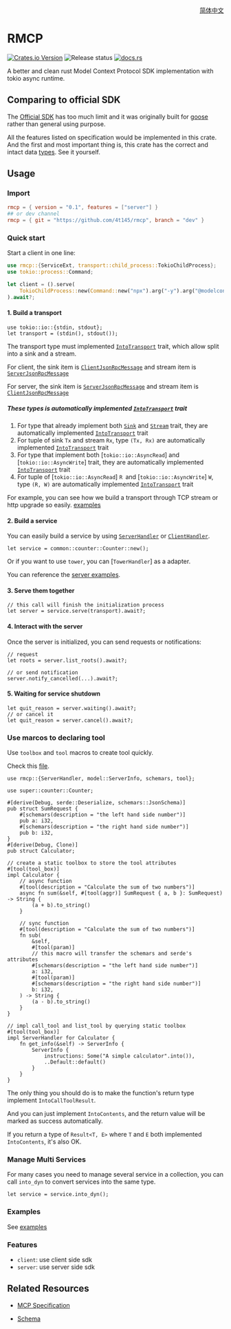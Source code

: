 <div align = "right">
<a href="docs/readme/README.zh-cn.md">简体中文</a>
</div>

# RMCP
[![Crates.io Version](https://img.shields.io/crates/v/rmcp)](https://crates.io/crates/rmcp)
![Release status](https://github.com/4t145/rmcp/actions/workflows/release.yml/badge.svg)
[![docs.rs](https://img.shields.io/docsrs/rmcp)](https://docs.rs/rmcp/latest/rmcp)

A better and clean rust Model Context Protocol SDK implementation with tokio async runtime.

## Comparing to official SDK

The [Official SDK](https://github.com/modelcontextprotocol/rust-sdk/pulls) has too much limit and it was originally built for [goose](https://github.com/block/goose) rather than general using purpose.

All the features listed on specification would be implemented in this crate. And the first and most important thing is, this crate has the correct and intact data [types](crates/rmcp/src/model.rs). See it yourself. 

## Usage

### Import
```toml
rmcp = { version = "0.1", features = ["server"] }
## or dev channel
rmcp = { git = "https://github.com/4t145/rmcp", branch = "dev" }
```

### Quick start
Start a client in one line:
```rust
use rmcp::{ServiceExt, transport::child_process::TokioChildProcess};
use tokio::process::Command;

let client = ().serve(
    TokioChildProcess::new(Command::new("npx").arg("-y").arg("@modelcontextprotocol/server-everything"))?
).await?;
```

#### 1. Build a transport

```rust, ignore
use tokio::io::{stdin, stdout};
let transport = (stdin(), stdout());
```

The transport type must implemented [`IntoTransport`](crate::transport::IntoTransport) trait, which allow split into a sink and a stream.

For client, the sink item is [`ClientJsonRpcMessage`](crate::model::ClientJsonRpcMessage) and stream item is [`ServerJsonRpcMessage`](crate::model::ServerJsonRpcMessage)

For server, the sink item is [`ServerJsonRpcMessage`](crate::model::ServerJsonRpcMessage) and stream item is [`ClientJsonRpcMessage`](crate::model::ClientJsonRpcMessage)

##### These types is automatically implemented [`IntoTransport`](crate::transport::IntoTransport) trait
1. For type that already implement both [`Sink`](futures::Sink) and [`Stream`](futures::Stream) trait, they are automatically implemented [`IntoTransport`](crate::transport::IntoTransport) trait
2. For tuple of sink `Tx` and stream `Rx`, type `(Tx, Rx)` are automatically implemented [`IntoTransport`](crate::transport::IntoTransport) trait
3. For type that implement both [`tokio::io::AsyncRead`] and [`tokio::io::AsyncWrite`] trait, they are automatically implemented [`IntoTransport`](crate::transport::IntoTransport) trait
4. For tuple of [`tokio::io::AsyncRead`] `R `and [`tokio::io::AsyncWrite`] `W`, type `(R, W)` are automatically implemented [`IntoTransport`](crate::transport::IntoTransport) trait

For example, you can see how we build a transport through TCP stream or http upgrade so easily. [examples](examples/README.md)

#### 2. Build a service
You can easily build a service by using [`ServerHandler`](crates/rmcp/src/handler/server.rs) or [`ClientHandler`](crates/rmcp/src/handler/client.rs).

```rust, ignore
let service = common::counter::Counter::new();
```

Or if you want to use `tower`, you can [`TowerHandler`] as a adapter.

You can reference the [server examples](examples/servers/src/common/counter.rs).

#### 3. Serve them together
```rust, ignore
// this call will finish the initialization process
let server = service.serve(transport).await?;
```

#### 4. Interact with the server
Once the server is initialized, you can send requests or notifications:

```rust, ignore
// request 
let roots = server.list_roots().await?;

// or send notification
server.notify_cancelled(...).await?;
```

#### 5. Waiting for service shutdown
```rust, ignore
let quit_reason = server.waiting().await?;
// or cancel it
let quit_reason = server.cancel().await?;
```

### Use marcos to declaring tool
Use `toolbox` and `tool` macros to create tool quickly.

Check this [file](examples/servers/src/common/calculator.rs).
```rust, ignore
use rmcp::{ServerHandler, model::ServerInfo, schemars, tool};

use super::counter::Counter;

#[derive(Debug, serde::Deserialize, schemars::JsonSchema)]
pub struct SumRequest {
    #[schemars(description = "the left hand side number")]
    pub a: i32,
    #[schemars(description = "the right hand side number")]
    pub b: i32,
}
#[derive(Debug, Clone)]
pub struct Calculator;

// create a static toolbox to store the tool attributes
#[tool(tool_box)]
impl Calculator {
    // async function
    #[tool(description = "Calculate the sum of two numbers")]
    async fn sum(&self, #[tool(aggr)] SumRequest { a, b }: SumRequest) -> String {
        (a + b).to_string()
    }

    // sync function
    #[tool(description = "Calculate the sum of two numbers")]
    fn sub(
        &self,
        #[tool(param)]
        // this macro will transfer the schemars and serde's attributes
        #[schemars(description = "the left hand side number")]
        a: i32,
        #[tool(param)]
        #[schemars(description = "the right hand side number")]
        b: i32,
    ) -> String {
        (a - b).to_string()
    }
}

// impl call_tool and list_tool by querying static toolbox
#[tool(tool_box)]
impl ServerHandler for Calculator {
    fn get_info(&self) -> ServerInfo {
        ServerInfo {
            instructions: Some("A simple calculator".into()),
            ..Default::default()
        }
    }
}

```
The only thing you should do is to make the function's return type implement `IntoCallToolResult`.

And you can just implement `IntoContents`, and the return value will be marked as success automatically. 

If you return a type of `Result<T, E>` where `T` and `E` both implemented `IntoContents`, it's also OK.

### Manage Multi Services
For many cases you need to manage several service in a collection, you can call `into_dyn` to convert services into the same type.
```rust, ignore
let service = service.into_dyn();
```


### Examples
See [examples](examples/README.md)

### Features
- `client`: use client side sdk
- `server`: use server side sdk


## Related Resources
- [MCP Specification](https://spec.modelcontextprotocol.io/specification/2024-11-05/)

- [Schema](https://github.com/modelcontextprotocol/specification/blob/main/schema/2024-11-05/schema.ts)
